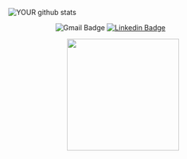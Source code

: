 ![YOUR github stats](https://github-readme-stats.vercel.app/api?username=Gadiler) 
<br/>

&nbsp; &nbsp; &nbsp; &nbsp; &nbsp; &nbsp; &nbsp; &nbsp; &nbsp; &nbsp; &nbsp; &nbsp; ![Gmail Badge](https://img.shields.io/badge/-Gadi.lod@gmail.com-c14438?style=flat-square&logo=Gmail&logoColor=white&link=mailto:gadi.lod@gmail.com) 
[![Linkedin Badge](https://img.shields.io/badge/-Gadi_Engelsman-blue?style=flat-square&logo=Linkedin&logoColor=white&link=https://www.linkedin.com/in/gadi-engelsman-640a221b8/)](https://www.linkedin.com/in/gadi-engelsman-640a221b8/)

&nbsp; &nbsp; &nbsp; &nbsp; &nbsp; &nbsp; &nbsp; &nbsp; &nbsp; &nbsp; &nbsp; &nbsp; &nbsp; &nbsp; &nbsp; <img src='https://ih1.redbubble.net/image.860729119.7819/st,small,845x845-pad,1000x1000,f8f8f8.jpg' width=225 />

